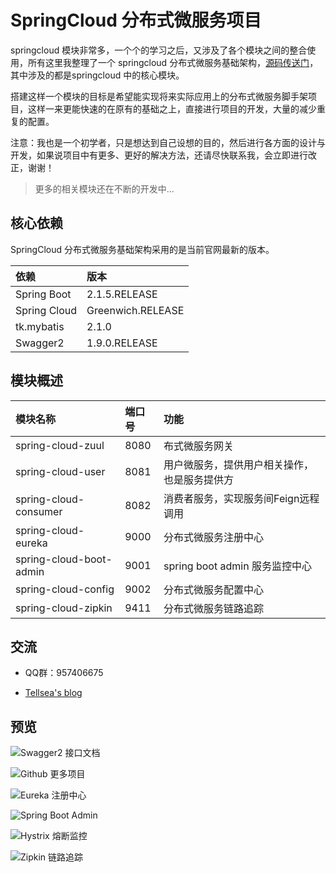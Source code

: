 # SpringCloud 分布式微服务项目

springcloud 模块非常多，一个个的学习之后，又涉及了各个模块之间的整合使用，所有这里我整理了一个 springcloud 分布式微服务基础架构，[源码传送门](https://github.com/Tellsea/spring-cloud-templete)，其中涉及的都是springcloud 中的核心模块。

搭建这样一个模块的目标是希望能实现将来实际应用上的分布式微服务脚手架项目，这样一来更能快速的在原有的基础之上，直接进行项目的开发，大量的减少重复的配置。

注意：我也是一个初学者，只是想达到自己设想的目的，然后进行各方面的设计与开发，如果说项目中有更多、更好的解决方法，还请尽快联系我，会立即进行改正，谢谢！

> 更多的相关模块还在不断的开发中...

## 核心依赖

SpringCloud 分布式微服务基础架构采用的是当前官网最新的版本。

| 依赖 | 版本 |
|:--|:--|
| Spring Boot | 2.1.5.RELEASE |
| Spring Cloud | Greenwich.RELEASE |
| tk.mybatis | 2.1.0 |
| Swagger2 | 1.9.0.RELEASE |

## 模块概述

| 模块名称 | 端口号 | 功能 |
|:--|:--|:--|
| spring-cloud-zuul | 8080 | 布式微服务网关 |
| spring-cloud-user | 8081 | 用户微服务，提供用户相关操作，也是服务提供方 |
| spring-cloud-consumer | 8082 | 消费者服务，实现服务间Feign远程调用 |
| spring-cloud-eureka | 9000 | 分布式微服务注册中心 |
| spring-cloud-boot-admin | 9001 | spring boot admin 服务监控中心 |
| spring-cloud-config | 9002 | 分布式微服务配置中心 |
| spring-cloud-zipkin | 9411 | 分布式微服务链路追踪 |

## 交流

- QQ群：957406675

- [Tellsea's blog](http://www.tellsea.cn/)

## 预览

![Swagger2 接口文档](https://github.com/Tellsea/spring-cloud-templete/blob/master/doc/images/1.png)

![Github 更多项目](https://github.com/Tellsea/spring-cloud-templete/blob/master/doc/images/2.png)

![Eureka 注册中心](https://github.com/Tellsea/spring-cloud-templete/blob/master/doc/images/3.png)

![Spring Boot Admin](https://github.com/Tellsea/spring-cloud-templete/blob/master/doc/images/4.png)

![Hystrix 熔断监控](https://github.com/Tellsea/spring-cloud-templete/blob/master/doc/images/5.png)

![Zipkin 链路追踪](https://github.com/Tellsea/spring-cloud-templete/blob/master/doc/images/6.png)
